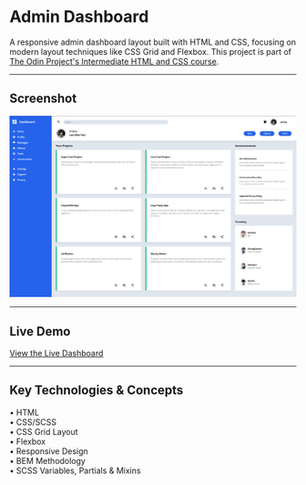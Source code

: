 # Admin Dashboard

A responsive admin dashboard layout built with HTML and CSS, focusing on modern layout techniques like CSS Grid and Flexbox. This project is part of [The Odin Project's Intermediate HTML and CSS course](https://www.theodinproject.com/lessons/node-path-intermediate-html-and-css-admin-dashboard).

***

## Screenshot
<div align="center">
  <img src="assets/images/demo.png" alt="Admin Dashboard Demo">
</div>

***

## Live Demo
[View the Live Dashboard](https://ar1ze.github.io/odin-admin-dashboard/)

***

## Key Technologies & Concepts
• HTML  
• CSS/SCSS  
• CSS Grid Layout  
• Flexbox  
• Responsive Design  
• BEM Methodology  
• SCSS Variables, Partials & Mixins